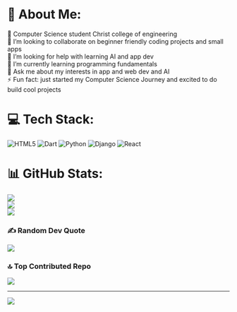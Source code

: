 # 💫 About Me:
🔭 Computer Science student Christ college of engineering<br>👯 I’m looking to collaborate on beginner friendly coding projects and small apps<br>🤝 I’m looking for help with learning AI and app dev<br>🌱 I’m currently learning programming fundamentals<br>💬 Ask me about my interests in app and web dev and AI<br>⚡ Fun fact: just started my Computer Science Journey and excited to do build cool projects


# 💻 Tech Stack:
![HTML5](https://img.shields.io/badge/html5-%23E34F26.svg?style=for-the-badge&logo=html5&logoColor=white) ![Dart](https://img.shields.io/badge/dart-%230175C2.svg?style=for-the-badge&logo=dart&logoColor=white) ![Python](https://img.shields.io/badge/python-3670A0?style=for-the-badge&logo=python&logoColor=ffdd54) ![Django](https://img.shields.io/badge/django-%23092E20.svg?style=for-the-badge&logo=django&logoColor=white) ![React](https://img.shields.io/badge/react-%2320232a.svg?style=for-the-badge&logo=react&logoColor=%2361DAFB)
# 📊 GitHub Stats:
![](https://github-readme-stats.vercel.app/api?username=rosesebyk&theme=dark&hide_border=false&include_all_commits=true&count_private=false)<br/>
![](https://nirzak-streak-stats.vercel.app/?user=rosesebyk&theme=dark&hide_border=false)<br/>
![](https://github-readme-stats.vercel.app/api/top-langs/?username=rosesebyk&theme=dark&hide_border=false&include_all_commits=true&count_private=false&layout=compact)

### ✍️ Random Dev Quote
![](https://quotes-github-readme.vercel.app/api?type=horizontal&theme=radical)

### 🔝 Top Contributed Repo
![](https://github-contributor-stats.vercel.app/api?username=rosesebyk&limit=5&theme=dark&combine_all_yearly_contributions=true)

---
[![](https://visitcount.itsvg.in/api?id=rosesebyk&icon=0&color=0)](https://visitcount.itsvg.in)

<!-- Proudly created with GPRM ( https://gprm.itsvg.in ) -->
